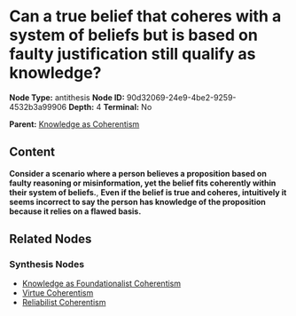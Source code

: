 # Can a true belief that coheres with a system of beliefs but is based on faulty justification still qualify as knowledge?

**Node Type:** antithesis
**Node ID:** 90d32069-24e9-4be2-9259-4532b3a99906
**Depth:** 4
**Terminal:** No

**Parent:** [Knowledge as Coherentism](knowledge-as-coherentism-synthesis-827a58e3-0c95-46b8-b60b-2fd19617e213.md)

## Content

**Consider a scenario where a person believes a proposition based on faulty reasoning or misinformation, yet the belief fits coherently within their system of beliefs.**, **Even if the belief is true and coheres, intuitively it seems incorrect to say the person has knowledge of the proposition because it relies on a flawed basis.**

## Related Nodes

### Synthesis Nodes

- [Knowledge as Foundationalist Coherentism](knowledge-as-foundationalist-coherentism-synthesis-0e87ecfd-e932-4ed4-9c75-a6a223458796.md)
- [Virtue Coherentism](virtue-coherentism-synthesis-c5d25459-0282-49e3-9fc1-c9551067e98a.md)
- [Reliabilist Coherentism](reliabilist-coherentism-synthesis-eebc910d-466c-4fbf-ae1e-1cc3bb18d6b3.md)
